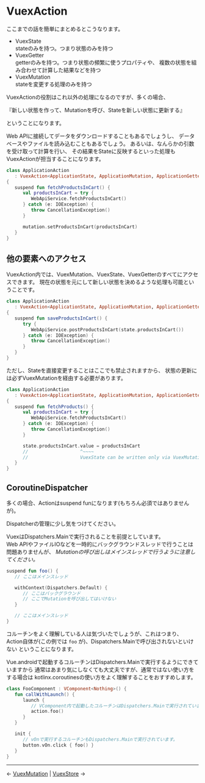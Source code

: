 
VuexAction
================================================================================

ここまでの話を簡単にまとめるとこうなります。

- VuexState  
    stateのみを持つ。つまり状態のみを持つ
- VuexGetter  
    getterのみを持つ。つまり状態の頻繁に使うプロパティや、
    複数の状態を組み合わせて計算した結果などを持つ
- VuexMutation  
    stateを変更する処理のみを持つ

VuexActionの役割はこれ以外の処理になるのですが、多くの場合、

『新しい状態を作って、Mutationを呼び、Stateを新しい状態に更新する』

ということになります。

Web APIに接続してデータをダウンロードすることもあるでしょうし、
データベースやファイルを読み込むこともあるでしょう。
あるいは、なんらかの引数を受け取って計算を行い、
その結果をStateに反映するといった処理もVuexActionが担当することになります。

```kotlin
class ApplicationAction
   : VuexAction<ApplicationState, ApplicationMutation, ApplicationGetter>()
{
   suspend fun fetchProductsInCart() {
      val productsInCart = try {
         WebApiService.fetchProductsInCart()
      } catch (e: IOException) {
         throw CancellationException()
      }

      mutation.setProductsInCart(productsInCart)
   }
}
```


他の要素へのアクセス
--------------------------------------------------------------------------------

VuexAction内では、VuexMutation、VuexState、VuexGetterのすべてにアクセスできます。
現在の状態を元にして新しい状態を決めるような処理も可能ということです。  
```kotlin
class ApplicationAction
   : VuexAction<ApplicationState, ApplicationMutation, ApplicationGetter>()
{
   suspend fun saveProductsInCart() {
      try {
         WebApiService.postProductsInCart(state.productsInCart())
      } catch (e: IOException) {
         throw CancellationException()
      }
   }
}
```

ただし、Stateを直接変更することはここでも禁止されますから、
状態の更新には必ずVuexMutationを経由する必要があります。
```kotlin
class ApplicationAction
   : VuexAction<ApplicationState, ApplicationMutation, ApplicationGetter>()
{
   suspend fun fetchProducts() {
      val productsInCart = try {
         WebApiService.fetchProductsInCart()
      } catch (e: IOException) {
         throw CancellationException()
      }

      state.productsInCart.value = productsInCart
      //                   ^~~~~
      //                   VuexState can be written only via VuexMutation
   }
}
```


CoroutineDispatcher
--------------------------------------------------------------------------------

多くの場合、Actionはsuspend funになります(もちろん必須ではありませんが)。

Dispatcherの管理に少し気をつけてください。

VuexはDispatchers.Mainで実行されることを前提としています。  
Web APIやファイルIOなどを一時的にバックグラウンドスレッドで行うことは問題ありませんが、
*Mutationの呼び出しはメインスレッドで行うように注意してください。*

```kotlin
suspend fun foo() {
   // ここはメインスレッド

   withContext(Dispatchers.Default) {
      // ここはバックグラウンド
      // ここでMutationを呼び出してはいけない
   }

   // ここはメインスレッド
}
```
コルーチンをよく理解している人は気づいたでしょうが、これはつまり、
Action自体が(この例では `foo` が)、Dispatchers.Mainで呼び出されないといけない
ということになります。

Vue.androidで起動するコルーチンはDispatchers.Mainで実行するようにできていますから
通常はあまり気にしなくても大丈夫ですが、通常ではない使い方をする場合は
kotlinx.coroutinesの使い方をよく理解することをおすすめします。
```kotlin
class FooComponent : VComponent<Nothing>() {
   fun callWithLaunch() {
      launch {
         // VComponent内で起動したコルーチンはDispatchers.Mainで実行されています。
         action.foo()
      }
   }

   init {
      // vOnで実行するコルーチンもDispatchers.Mainで実行されています。
      button.vOn.click { foo() }
   }
}
```


* * * * * * * * * * * * * * * * * * * * * * * * * * * * * * * * * * * * * * * *

← [VuexMutation](VuexMutations.md)  |  [VuexStore](VuexStores.md) →

